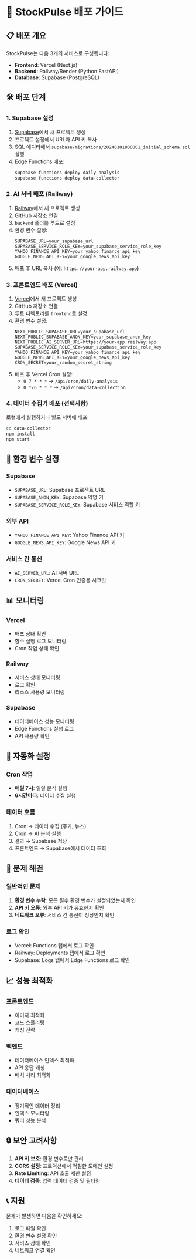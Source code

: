 # 🚀 StockPulse 배포 가이드

## 📋 배포 개요

StockPulse는 다음 3개의 서비스로 구성됩니다:
- **Frontend**: Vercel (Next.js)
- **Backend**: Railway/Render (Python FastAPI)
- **Database**: Supabase (PostgreSQL)

## 🛠️ 배포 단계

### 1. Supabase 설정

1. [Supabase](https://supabase.com)에서 새 프로젝트 생성
2. 프로젝트 설정에서 URL과 API 키 복사
3. SQL 에디터에서 `supabase/migrations/20240101000001_initial_schema.sql` 실행
4. Edge Functions 배포:
   ```bash
   supabase functions deploy daily-analysis
   supabase functions deploy data-collector
   ```

### 2. AI 서버 배포 (Railway)

1. [Railway](https://railway.app)에서 새 프로젝트 생성
2. GitHub 저장소 연결
3. `backend` 폴더를 루트로 설정
4. 환경 변수 설정:
   ```
   SUPABASE_URL=your_supabase_url
   SUPABASE_SERVICE_ROLE_KEY=your_supabase_service_role_key
   YAHOO_FINANCE_API_KEY=your_yahoo_finance_api_key
   GOOGLE_NEWS_API_KEY=your_google_news_api_key
   ```
5. 배포 후 URL 복사 (예: `https://your-app.railway.app`)

### 3. 프론트엔드 배포 (Vercel)

1. [Vercel](https://vercel.com)에서 새 프로젝트 생성
2. GitHub 저장소 연결
3. 루트 디렉토리를 `frontend`로 설정
4. 환경 변수 설정:
   ```
   NEXT_PUBLIC_SUPABASE_URL=your_supabase_url
   NEXT_PUBLIC_SUPABASE_ANON_KEY=your_supabase_anon_key
   NEXT_PUBLIC_AI_SERVER_URL=https://your-app.railway.app
   SUPABASE_SERVICE_ROLE_KEY=your_supabase_service_role_key
   YAHOO_FINANCE_API_KEY=your_yahoo_finance_api_key
   GOOGLE_NEWS_API_KEY=your_google_news_api_key
   CRON_SECRET=your_random_secret_string
   ```
5. 배포 후 Vercel Cron 설정:
   - `0 7 * * *` → `/api/cron/daily-analysis`
   - `0 */6 * * *` → `/api/cron/data-collection`

### 4. 데이터 수집기 배포 (선택사항)

로컬에서 실행하거나 별도 서버에 배포:

```bash
cd data-collector
npm install
npm start
```

## 🔧 환경 변수 설정

### Supabase
- `SUPABASE_URL`: Supabase 프로젝트 URL
- `SUPABASE_ANON_KEY`: Supabase 익명 키
- `SUPABASE_SERVICE_ROLE_KEY`: Supabase 서비스 역할 키

### 외부 API
- `YAHOO_FINANCE_API_KEY`: Yahoo Finance API 키
- `GOOGLE_NEWS_API_KEY`: Google News API 키

### 서비스 간 통신
- `AI_SERVER_URL`: AI 서버 URL
- `CRON_SECRET`: Vercel Cron 인증용 시크릿

## 📊 모니터링

### Vercel
- 배포 상태 확인
- 함수 실행 로그 모니터링
- Cron 작업 상태 확인

### Railway
- 서비스 상태 모니터링
- 로그 확인
- 리소스 사용량 모니터링

### Supabase
- 데이터베이스 성능 모니터링
- Edge Functions 실행 로그
- API 사용량 확인

## 🔄 자동화 설정

### Cron 작업
- **매일 7시**: 일일 분석 실행
- **6시간마다**: 데이터 수집 실행

### 데이터 흐름
1. Cron → 데이터 수집 (주가, 뉴스)
2. Cron → AI 분석 실행
3. 결과 → Supabase 저장
4. 프론트엔드 → Supabase에서 데이터 조회

## 🚨 문제 해결

### 일반적인 문제
1. **환경 변수 누락**: 모든 필수 환경 변수가 설정되었는지 확인
2. **API 키 오류**: 외부 API 키가 유효한지 확인
3. **네트워크 오류**: 서비스 간 통신이 정상인지 확인

### 로그 확인
- Vercel: Functions 탭에서 로그 확인
- Railway: Deployments 탭에서 로그 확인
- Supabase: Logs 탭에서 Edge Functions 로그 확인

## 📈 성능 최적화

### 프론트엔드
- 이미지 최적화
- 코드 스플리팅
- 캐싱 전략

### 백엔드
- 데이터베이스 인덱스 최적화
- API 응답 캐싱
- 배치 처리 최적화

### 데이터베이스
- 정기적인 데이터 정리
- 인덱스 모니터링
- 쿼리 성능 분석

## 🔒 보안 고려사항

1. **API 키 보호**: 환경 변수로만 관리
2. **CORS 설정**: 프로덕션에서 적절한 도메인 설정
3. **Rate Limiting**: API 호출 제한 설정
4. **데이터 검증**: 입력 데이터 검증 및 필터링

## 📞 지원

문제가 발생하면 다음을 확인하세요:
1. 로그 파일 확인
2. 환경 변수 설정 확인
3. 서비스 상태 확인
4. 네트워크 연결 확인
